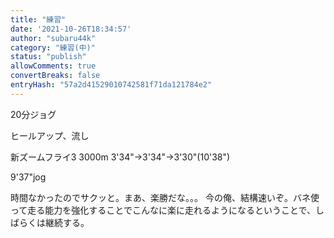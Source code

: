 ```yaml
---
title: "練習"
date: '2021-10-26T18:34:57'
author: "subaru44k"
category: "練習(中)"
status: "publish"
allowComments: true
convertBreaks: false
entryHash: "57a2d41529010742581f71da121784e2"
---
```

20分ジョグ

ヒールアップ、流し

新ズームフライ3
3000m
3'34"→3'34"→3'30"(10'38")

9'37"jog

時間なかったのでサクッと。まあ、楽勝だな。。。
今の俺、結構速いぞ。バネ使って走る能力を強化することでこんなに楽に走れるようになるということで、しばらくは継続する。
